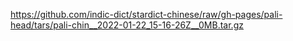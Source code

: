 https://github.com/indic-dict/stardict-chinese/raw/gh-pages/pali-head/tars/pali-chin__2022-01-22_15-16-26Z__0MB.tar.gz  
